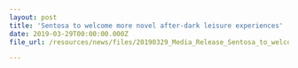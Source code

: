 ```yaml
---
layout: post
title: 'Sentosa to welcome more novel after-dark leisure experiences'
date: 2019-03-29T00:00:00.000Z
file_url: /resources/news/files/20190329_Media_Release_Sentosa_to_welcome_more_novel_after-dark_leisure_experiences.pdf

---
```

